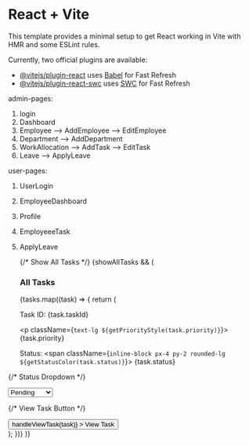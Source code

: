 # React + Vite

This template provides a minimal setup to get React working in Vite with HMR and some ESLint rules.

Currently, two official plugins are available:

- [@vitejs/plugin-react](https://github.com/vitejs/vite-plugin-react/blob/main/packages/plugin-react/README.md) uses [Babel](https://babeljs.io/) for Fast Refresh
- [@vitejs/plugin-react-swc](https://github.com/vitejs/vite-plugin-react-swc) uses [SWC](https://swc.rs/) for Fast Refresh


admin-pages:
1. login
2. Dashboard
3. Employee --> AddEmployee --> EditEmployee
4. Department --> AddDepartment
5. WorkAllocation --> AddTask --> EditTask
6. Leave --> ApplyLeave



user-pages:
1. UserLogin
2. EmployeeDashboard
3. Profile
4. EmployeeeTask
5. ApplyLeave



      {/* Show All Tasks */}
      {showAllTasks && (
        <div>
          <h3 className="text-2xl font-bold mb-4 text-blue-700 dark:text-blue-300">All Tasks</h3>
          <div className="grid grid-cols-1 sm:grid-cols-2 lg:grid-cols-3 gap-6">
            {tasks.map((task) => {
              return (
                <div
                  key={task.taskId}
                  className="bg-white dark:bg-gray-800 p-4 rounded-lg shadow-lg border-2 border-gray-200 dark:border-gray-700 hover:shadow-xl transition-all transform hover:scale-105"
                >
                  <div className="flex justify-between items-center mb-3">
                    <p className="text-gray-800 dark:text-gray-200">Task ID: {task.taskId}</p>
                    <p className={`text-lg ${getPriorityStyle(task.priority)}`}>{task.priority}</p>
                  </div>
                  <div className="space-y-3">
                    <p className="text-gray-800 dark:text-gray-300">Status: 
                      <span className={`inline-block px-4 py-2 rounded-lg ${getStatusColor(task.status)}`}>
                        {task.status}
                      </span>
                    </p>
                    <div className="mt-4 relative">
 

  {/* Status Dropdown */}
  <div className="absolute bottom-0 right-0 mb-4 mr-4">
    <select
      className="p-2 border rounded-md"
      value={task.status}
      onChange={(e) => handleStatusChange(task.taskId, e.target.value)}
    >
      <option value="Pending">Pending</option>
      <option value="In Progress">In Progress</option>
      <option value="Completed">Completed</option>
    </select>
  </div>

  {/* View Task Button */}
  <div className="mt-4 flex justify-between gap-4">
    <button
      className="bg-blue-600 text-white px-4 py-2 rounded-lg hover:bg-blue-700"
      onClick={() => handleViewTask(task)}
    >
      View Task
    </button>
  </div>
</div>
</div>
                </div>
              );
            })}
          </div>
        </div>
      )}